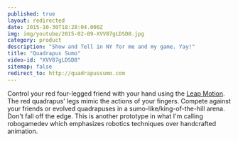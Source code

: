 ```yaml
---
published: true
layout: redirected
date: 2015-10-30T18:28:04.000Z
img: img/youtube/2015-02-09-XVV87gLDSD8.jpg
category: product
description: "Show and Tell in NY for me and my game. Yay!"
title: "Quadrapus Sumo"
video-id: "XVV87gLDSD8"
sitemap: false
redirect_to: http://quadrapussumo.com
---
```


Control your red four-legged friend with your hand using the
[Leap Motion](https://www.leapmotion.com).  The red quadrapus' legs
mimic the actions of your fingers.  Compete against your friends or
evolved quadrapuses in a sumo-like/king-of-the-hill arena.  Don't fall
off the edge.  This is another prototype in what I'm calling
robogamedev which emphasizes robotics techniques over handcrafted
animation.
